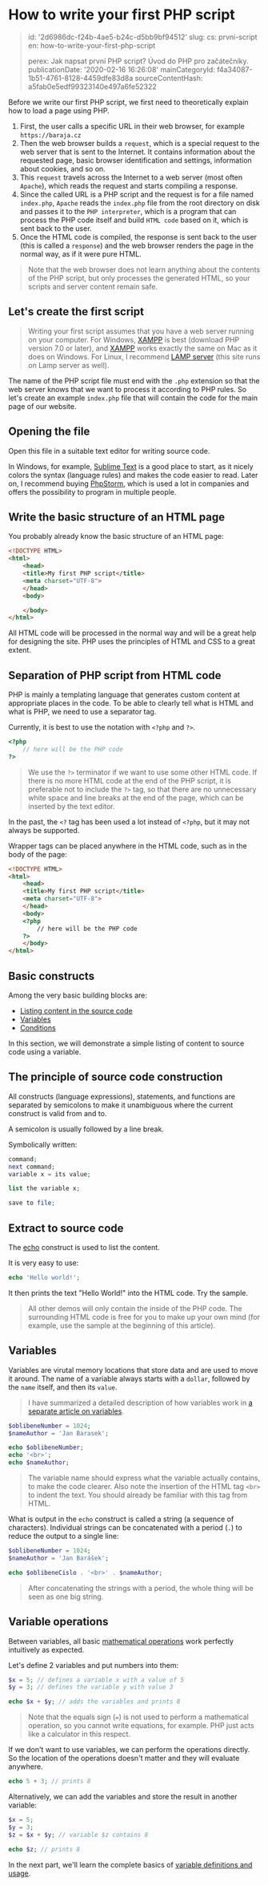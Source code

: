How to write your first PHP script
==================================

> id: '2d6986dc-f24b-4ae5-b24c-d5bb9bf94512'
> slug:
> 	cs: prvni-script
> 	en: how-to-write-your-first-php-script
> 
> perex: Jak napsat první PHP script? Úvod do PHP pro začátečníky.
> publicationDate: '2020-02-16 16:26:08'
> mainCategoryId: f4a34087-1b51-4761-8128-4459dfe83d8a
> sourceContentHash: a5fab0e5edf99323140e497a6fe52322

Before we write our first PHP script, we first need to theoretically explain how to load a page using PHP.

1. First, the user calls a specific URL in their web browser, for example `https://baraja.cz`
2. Then the web browser builds a `request`, which is a special request to the web server that is sent to the Internet. It contains information about the requested page, basic browser identification and settings, information about cookies, and so on.
3. This `request` travels across the Internet to a web server (most often `Apache`), which reads the request and starts compiling a response.
4. Since the called URL is a PHP script and the request is for a file named `index.php`, `Apache` reads the `index.php` file from the root directory on disk and passes it to the `PHP interpreter`, which is a program that can process the PHP code itself and build `HTML code` based on it, which is sent back to the user.
5. Once the HTML code is compiled, the response is sent back to the user (this is called a `response`) and the web browser renders the page in the normal way, as if it were pure HTML.

> Note that the web browser does not learn anything about the contents of the PHP script, but only processes the generated HTML, so your scripts and server content remain safe.

Let's create the first script
----------------------------

> Writing your first script assumes that you have a web server running on your computer. For Windows, <a href="https://www.apachefriends.org/index.html">XAMPP</a> is best (download PHP version 7.0 or later), and <a href="https://www.apachefriends.org/index.html">XAMPP</a> works exactly the same on Mac as it does on Windows. For Linux, I recommend <a href="https://wiki.ubuntu.cz/servery/apache_s_mysql_a_php">LAMP server</a> (this site runs on Lamp server as well).

The name of the PHP script file must end with the `.php` extension so that the web server knows that we want to process it according to PHP rules. So let's create an example `index.php` file that will contain the code for the main page of our website.

Opening the file
--------------------------

Open this file in a suitable text editor for writing source code.

In Windows, for example, <a href="https://www.sublimetext.com">Sublime Text</a> is a good place to start, as it nicely colors the syntax (language rules) and makes the code easier to read. Later on, I recommend buying <a href="https://www.jetbrains.com/phpstorm/">PhpStorm</a>, which is used a lot in companies and offers the possibility to program in multiple people.

Write the basic structure of an HTML page
--------------------------

You probably already know the basic structure of an HTML page:

```html
<!DOCTYPE HTML>
<html>
    <head>
    <title>My first PHP script</title>
    <meta charset="UTF-8">
    </head>
    <body>

    </body>
</html>
```


All HTML code will be processed in the normal way and will be a great help for designing the site. PHP uses the principles of HTML and CSS to a great extent.

Separation of PHP script from HTML code
--------------------------

PHP is mainly a templating language that generates custom content at appropriate places in the code. To be able to clearly tell what is HTML and what is PHP, we need to use a separator tag.

Currently, it is best to use the notation with `<?php` and `?>`.

```php
<?php
    // here will be the PHP code
?>
```

> We use the `?>` terminator if we want to use some other HTML code. If there is no more HTML code at the end of the PHP script, it is preferable not to include the `?>` tag, so that there are no unnecessary white space and line breaks at the end of the page, which can be inserted by the text editor.

In the past, the `<?` tag has been used a lot instead of `<?php`, but it may not always be supported.

Wrapper tags can be placed anywhere in the HTML code, such as in the body of the page:

```html
<!DOCTYPE HTML>
<html>
    <head>
    <title>My first PHP script</title>
    <meta charset="UTF-8">
    </head>
    <body>
    <?php
        // here will be the PHP code
    ?>
    </body>
</html>
```


Basic constructs
--------------------------

Among the very basic building blocks are:

- <a href="/echo">Listing content in the source code</a>
- <a href="/variable">Variables</a>
- <a href="/if">Conditions</a>

In this section, we will demonstrate a simple listing of content to source code using a variable.

The principle of source code construction
--------------------------------

All constructs (language expressions), statements, and functions are separated by semicolons to make it unambiguous where the current construct is valid from and to.

A semicolon is usually followed by a line break.

Symbolically written:

```php
command;
next command;
variable x = its value;

list the variable x;

save to file;
```


Extract to source code
--------------------------

The <a href="/echo">echo</a> construct is used to list the content.

It is very easy to use:

```php
echo 'Hello world!';
```


It then prints the text "Hello World!" into the HTML code. Try the sample.

> All other demos will only contain the inside of the PHP code. The surrounding HTML code is free for you to make up your own mind (for example, use the sample at the beginning of this article).

Variables
--------------------------

Variables are virutal memory locations that store data and are used to move it around. The name of a variable always starts with a `dollar`, followed by the `name` itself, and then its `value`.

> I have summarized a detailed description of how variables work in <a href="/variable">a separate article on variables</a>.

```php
$oblibeneNumber = 1024;
$nameAuthor = 'Jan Barasek';

echo $oblibeneNumber;
echo '<br>';
echo $nameAuthor;
```


> The variable name should express what the variable actually contains, to make the code clearer. Also note the insertion of the HTML tag `<br>` to indent the text. You should already be familiar with this tag from HTML.

What is output in the `echo` construct is called a string (a sequence of characters). Individual strings can be concatenated with a period (`.`) to reduce the output to a single line:

```php
$oblibeneNumber = 1024;
$nameAuthor = 'Jan Barášek';

echo $oblibeneCislo . '<br>' . $nameAuthor;
```


> After concatenating the strings with a period, the whole thing will be seen as one big string.

Variable operations
--------------------------

Between variables, all basic <a href="/mathematics">mathematical operations</a> work perfectly intuitively as expected.

Let's define 2 variables and put numbers into them:

```php
$x = 5; // defines a variable x with a value of 5
$y = 3; // defines the variable y with value 3

echo $x + $y; // adds the variables and prints 8
```


> Note that the equals sign (`=`) is not used to perform a mathematical operation, so you cannot write equations, for example. PHP just acts like a calculator in this respect.

If we don't want to use variables, we can perform the operations directly. So the location of the operations doesn't matter and they will evaluate anywhere.

```php
echo 5 + 3; // prints 8
```


Alternatively, we can add the variables and store the result in another variable:

```php
$x = 5;
$y = 3;
$z = $x + $y; // variable $z contains 8

echo $z; // prints 8
```

In the next part, we'll learn the complete basics of <a href="/sets-of-variables">variable definitions and usage</a>.
